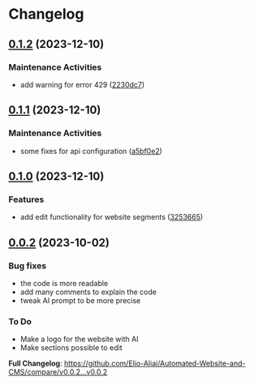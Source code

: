 # Changelog

## [0.1.2](https://github.com/Elio-Aliaj/Automated-Website-and-CMS/compare/v0.1.1...v0.1.2) (2023-12-10)


### Maintenance Activities

* add warning for error 429 ([2230dc7](https://github.com/Elio-Aliaj/Automated-Website-and-CMS/commit/2230dc7e844ed1b2d1d58698ebaa9ba85bed3cb9))

## [0.1.1](https://github.com/Elio-Aliaj/Automated-Website-and-CMS/compare/v0.1.0...v0.1.1) (2023-12-10)


### Maintenance Activities

* some fixes for api configuration ([a5bf0e2](https://github.com/Elio-Aliaj/Automated-Website-and-CMS/commit/a5bf0e2bf75592f9ae441ff98377e94aeee7cc75))

## [0.1.0](https://github.com/Elio-Aliaj/Automated-Website-and-CMS/compare/v0.0.2...v0.1.0) (2023-12-10)


### Features

* add edit functionality for website segments ([3253665](https://github.com/Elio-Aliaj/Automated-Website-and-CMS/commit/32536658037ae9873743afcfe611ed1e391fbf51))

## [0.0.2](https://github.com/Elio-Aliaj/Automated-Website-and-CMS/compare/v0.0.2...v0.0.2) (2023-10-02)

### Bug fixes

- the code is more readable
- add many comments to explain the code
- tweak AI prompt to be more precise

### To Do

- Make a logo for the website with AI
- Make sections possible to edit

**Full Changelog**: https://github.com/Elio-Aliaj/Automated-Website-and-CMS/compare/v0.0.2...v0.0.2
